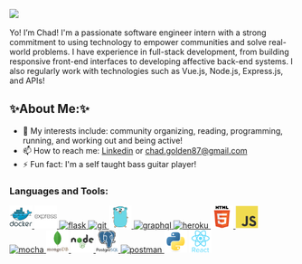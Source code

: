 <img src="https://media.licdn.com/dms/image/v2/D5603AQEbnh508541aQ/profile-displayphoto-shrink_200_200/profile-displayphoto-shrink_200_200/0/1720016243467?e=1732752000&v=beta&t=2WyD6ieJ-drDhQ2OA3EdVzqsT1D39Urt3EbO4pkffuU"><img> 
<!-- Fill in image source if you want a banner or a professional picture of yourself -->

<p> Yo! I’m Chad! I'm a passionate software engineer intern with a strong commitment to using technology to empower communities and solve real-world problems. I have experience in full-stack development, from building responsive front-end interfaces to developing affective back-end systems. I also regularly work with technologies such as Vue.js, Node.js, Express.js, and APIs!
</p>

<!-- Replace this text with a fun description of yourself. Explain what you're working on and what you're excited about -->



## ✨About Me:✨


- 🔭 My interests include: community organizing, reading, programming, running, and working out and being active!
-  📫 How to reach me: <a href="https://www.linkedin.com/in/chad-golden-b9643948"> Linkedin</a> or <a> chad.golden87@gmail.com</a>
- ⚡ Fun fact: I'm a self taught bass guitar player!

<h3  align="left">Languages and Tools:</h3>

<p  align="left"></a> <a  href="https://www.docker.com/"  target="_blank"> <img  src="https://raw.githubusercontent.com/devicons/devicon/master/icons/docker/docker-original-wordmark.svg"  alt="docker"  width="40"  height="40"/> </a> <a  href="https://expressjs.com"  target="_blank"> <img  src="https://raw.githubusercontent.com/devicons/devicon/master/icons/express/express-original-wordmark.svg"  alt="express"  width="40"  height="40"/> </a> <a  href="https://flask.palletsprojects.com/"  target="_blank"> <img  src="https://www.vectorlogo.zone/logos/pocoo_flask/pocoo_flask-icon.svg"  alt="flask"  width="40"  height="40"/> </a> <a  href="https://git-scm.com/"  target="_blank"> <img  src="https://www.vectorlogo.zone/logos/git-scm/git-scm-icon.svg"  alt="git"  width="40"  height="40"/> </a> <a  href="https://golang.org"  target="_blank"> <img  src="https://raw.githubusercontent.com/devicons/devicon/master/icons/go/go-original.svg"  alt="go"  width="40"  height="40"/> </a> <a  href="https://graphql.org"  target="_blank"> <img  src="https://www.vectorlogo.zone/logos/graphql/graphql-icon.svg"  alt="graphql"  width="40"  height="40"/> </a> <a  href="https://heroku.com"  target="_blank"> <img  src="https://www.vectorlogo.zone/logos/heroku/heroku-icon.svg"  alt="heroku"  width="40"  height="40"/> </a> <a  href="https://www.w3.org/html/"  target="_blank"> <img  src="https://raw.githubusercontent.com/devicons/devicon/master/icons/html5/html5-original-wordmark.svg"  alt="html5"  width="40"  height="40"/> </a> <a  href="https://developer.mozilla.org/en-US/docs/Web/JavaScript"  target="_blank"> <img  src="https://raw.githubusercontent.com/devicons/devicon/master/icons/javascript/javascript-original.svg"  alt="javascript"  width="40"  height="40"/> </a> <a  href="https://mochajs.org"  target="_blank"> <img  src="https://www.vectorlogo.zone/logos/mochajs/mochajs-icon.svg"  alt="mocha"  width="40"  height="40"/> </a> <a  href="https://www.mongodb.com/"  target="_blank"> <img  src="https://raw.githubusercontent.com/devicons/devicon/master/icons/mongodb/mongodb-original-wordmark.svg"  alt="mongodb"  width="40"  height="40"/> </a> <a  href="https://nodejs.org"  target="_blank"> <img  src="https://raw.githubusercontent.com/devicons/devicon/master/icons/nodejs/nodejs-original-wordmark.svg"  alt="nodejs"  width="40"  height="40"/> </a> <a  href="https://www.postgresql.org"  target="_blank"> <img  src="https://raw.githubusercontent.com/devicons/devicon/master/icons/postgresql/postgresql-original-wordmark.svg"  alt="postgresql"  width="40"  height="40"/> </a> <a  href="https://postman.com"  target="_blank"> <img  src="https://www.vectorlogo.zone/logos/getpostman/getpostman-icon.svg"  alt="postman"  width="40"  height="40"/> </a> <img  src="https://raw.githubusercontent.com/devicons/devicon/master/icons/python/python-original.svg"  alt="python"  width="40"  height="40"/> </a> <a  href="https://reactjs.org/"  target="_blank"> <img  src="https://raw.githubusercontent.com/devicons/devicon/master/icons/react/react-original-wordmark.svg"  alt="react"  width="40"  height="40"/> </a></p>
